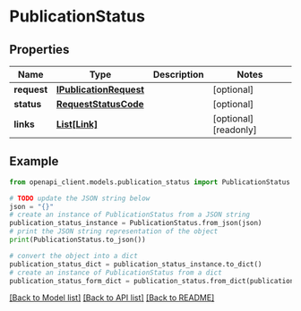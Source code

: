 # PublicationStatus


## Properties

Name | Type | Description | Notes
------------ | ------------- | ------------- | -------------
**request** | [**IPublicationRequest**](IPublicationRequest.md) |  | [optional] 
**status** | [**RequestStatusCode**](RequestStatusCode.md) |  | [optional] 
**links** | [**List[Link]**](Link.md) |  | [optional] [readonly] 

## Example

```python
from openapi_client.models.publication_status import PublicationStatus

# TODO update the JSON string below
json = "{}"
# create an instance of PublicationStatus from a JSON string
publication_status_instance = PublicationStatus.from_json(json)
# print the JSON string representation of the object
print(PublicationStatus.to_json())

# convert the object into a dict
publication_status_dict = publication_status_instance.to_dict()
# create an instance of PublicationStatus from a dict
publication_status_form_dict = publication_status.from_dict(publication_status_dict)
```
[[Back to Model list]](../README.md#documentation-for-models) [[Back to API list]](../README.md#documentation-for-api-endpoints) [[Back to README]](../README.md)


